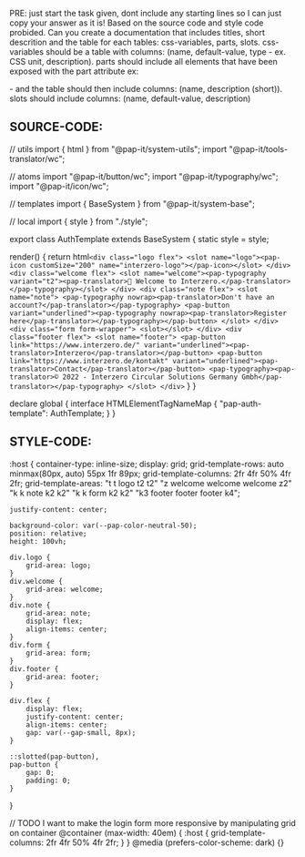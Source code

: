 PRE: just start the task given, dont include any starting lines so I can just copy your answer as it is!
 Based on the source code and style code probided. Can you create a documentation that includes titles, short descrition and the table for each tables: css-variables, parts, slots.
css-variables should be a table with columns: (name, default-value, type - ex. CSS unit, description).
parts should include all elements that have been exposed with the part attribute ex: <p part='foo'> - and the table should then include columns: (name, description (short)).
slots should include columns: (name, default-value, description)

## SOURCE-CODE:
// utils 
import { html } from "@pap-it/system-utils";
import "@pap-it/tools-translator/wc";

// atoms 
import "@pap-it/button/wc";
import "@pap-it/typography/wc";
import "@pap-it/icon/wc";

// templates
import { BaseSystem } from "@pap-it/system-base";

// local 
import { style } from "./style";

export class AuthTemplate extends BaseSystem {
  static style = style;

  render() {
    return html`
            <div class="logo flex">
                <slot name="logo"><pap-icon customSize="200" name="interzero-logo"></pap-icon></slot>
            </div>
            <div class="welcome flex">
                <slot name="welcome"><pap-typography variant="t2"><pap-translator>👋 Welcome to Interzero.</pap-translator></pap-typography></slot>
            </div>
            <div class="note flex">
                <slot name="note">
                    <pap-typography nowrap><pap-translator>Don't have an account?</pap-translator></pap-typography>
                    <pap-button variant="underlined"><pap-typography nowrap><pap-translator>Register here</pap-translator></pap-typography></pap-button>
                </slot>
            </div>
            <div class="form form-wrapper">
                <slot></slot>
            </div>
            <div class="footer flex">
                <slot name="footer">
                    <pap-button link="https://www.interzero.de/" variant="underlined"><pap-translator>Interzero</pap-translator></pap-button>
                    <pap-button link="https://www.interzero.de/kontakt" variant="underlined"><pap-translator>Contact</pap-translator></pap-button>
                    <pap-typography><pap-translator>© 2022 - Interzero Circular Solutions Germany Gmbh</pap-translator></pap-typography>
                </slot>
            </div>
        `
  }
}


declare global {
  interface HTMLElementTagNameMap {
    "pap-auth-template": AuthTemplate;
  }
}
## STYLE-CODE:
:host {
    container-type: inline-size;
    display: grid;
    grid-template-rows: auto minmax(80px, auto) 55px 1fr 89px;
    grid-template-columns: 2fr 4fr 50% 4fr 2fr;
    grid-template-areas: 
        "t t logo t2 t2"
        "z welcome welcome welcome z2"
        "k k note k2 k2"
        "k k form k2 k2"
        "k3 footer footer footer k4";

    justify-content: center;
    
    background-color: var(--pap-color-neutral-50);
    position: relative;
    height: 100vh;

    div.logo {
        grid-area: logo;
    }
    div.welcome {
        grid-area: welcome;
    }
    div.note {
        grid-area: note;
        display: flex;
        align-items: center;
    }
    div.form {
        grid-area: form;
    }
    div.footer {
        grid-area: footer;
    }

    div.flex {
        display: flex;
        justify-content: center;
        align-items: center;
        gap: var(--gap-small, 8px);
    }

    ::slotted(pap-button),
    pap-button {
        gap: 0;
        padding: 0;
    }
}

// TODO I want to make the login form more responsive by manipulating grid on container
@container (max-width: 40em) {
    :host {
        grid-template-columns: 2fr 4fr 50% 4fr 2fr;
    }
}
@media (prefers-color-scheme: dark) {}